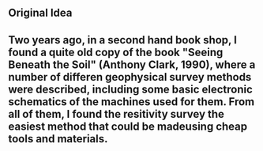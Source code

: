## Original Idea

Two years ago, in a second hand book shop, I found a quite old copy of the book "Seeing Beneath the Soil" (Anthony Clark, 1990), where a number of differen geophysical survey methods were described, including some basic electronic schematics of the machines used for them. From all of them, I found the resitivity survey the easiest method that could be madeusing cheap tools and materials.
---


